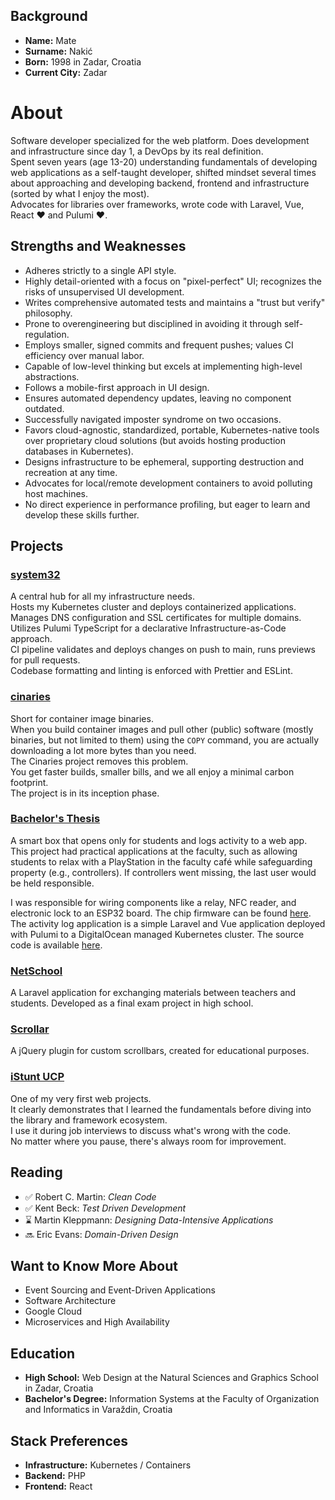 ## Background
- **Name:** Mate
- **Surname:** Nakić
- **Born:** 1998 in Zadar, Croatia
- **Current City:** Zadar

# About
Software developer specialized for the web platform. Does development and infrastructure since day 1, a DevOps by its real definition.  
Spent seven years (age 13-20) understanding fundamentals of developing web applications as a self-taught developer,
shifted mindset several times about approaching and developing backend, frontend and infrastructure (sorted by what I enjoy the most).  
Advocates for libraries over frameworks, wrote code with Laravel, Vue, React ❤️ and Pulumi ❤️.

## Strengths and Weaknesses
- Adheres strictly to a single API style.
- Highly detail-oriented with a focus on "pixel-perfect" UI; recognizes the risks of unsupervised UI development.
- Writes comprehensive automated tests and maintains a "trust but verify" philosophy.
- Prone to overengineering but disciplined in avoiding it through self-regulation.
- Employs smaller, signed commits and frequent pushes; values CI efficiency over manual labor.
- Capable of low-level thinking but excels at implementing high-level abstractions.
- Follows a mobile-first approach in UI design.
- Ensures automated dependency updates, leaving no component outdated.
- Successfully navigated imposter syndrome on two occasions.
- Favors cloud-agnostic, standardized, portable, Kubernetes-native tools over proprietary cloud solutions (but avoids hosting production databases in Kubernetes).
- Designs infrastructure to be ephemeral, supporting destruction and recreation at any time.
- Advocates for local/remote development containers to avoid polluting host machines.
- No direct experience in performance profiling, but eager to learn and develop these skills further.

## Projects

### [system32](https://github.com/covik/system32)
A central hub for all my infrastructure needs.  
Hosts my Kubernetes cluster and deploys containerized applications.  
Manages DNS configuration and SSL certificates for multiple domains.  
Utilizes Pulumi TypeScript for a declarative Infrastructure-as-Code approach.  
CI pipeline validates and deploys changes on push to main, runs previews for pull requests.  
Codebase formatting and linting is enforced with Prettier and ESLint.

### [cinaries](https://github.com/covik/cinaries)
Short for container image binaries.  
When you build container images and pull other (public) software (mostly binaries, but not limited to them) using the `COPY` command,
you are actually downloading a lot more bytes than you need.  
The Cinaries project removes this problem.  
You get faster builds, smaller bills, and we all enjoy a minimal carbon footprint.  
The project is in its inception phase.

### [Bachelor's Thesis](https://github.com/covik/bachelors-thesis-document)
A smart box that opens only for students and logs activity to a web app. This project had practical applications at the faculty, such as allowing students to relax with a PlayStation in the faculty café while safeguarding property (e.g., controllers). If controllers went missing, the last user would be held responsible.

I was responsible for wiring components like a relay, NFC reader, and electronic lock to an ESP32 board. The chip firmware can be found [here](https://github.com/covik/bachelors-thesis-firmware). The activity log application is a simple Laravel and Vue application deployed with Pulumi to a DigitalOcean managed Kubernetes cluster. The source code is available [here](https://github.com/covik/bachelors-thesis-web).

### [NetSchool](https://github.com/covik/netschool)
A Laravel application for exchanging materials between teachers and students. Developed as a final exam project in high school.

### [Scrollar](https://github.com/covik/scrollar)
A jQuery plugin for custom scrollbars, created for educational purposes.

### [iStunt UCP](https://www.youtube.com/watch?v=AwNK_paHqwU)
One of my very first web projects.  
It clearly demonstrates that I learned the fundamentals before diving into the library and framework ecosystem.  
I use it during job interviews to discuss what's wrong with the code.  
No matter where you pause, there's always room for improvement.

## Reading
- ✅ Robert C. Martin: *Clean Code*
- ✅ Kent Beck: *Test Driven Development*
- ⌛ Martin Kleppmann: *Designing Data-Intensive Applications*
- 🔜 Eric Evans: *Domain-Driven Design*

## Want to Know More About
- Event Sourcing and Event-Driven Applications
- Software Architecture
- Google Cloud
- Microservices and High Availability

## Education
- **High School:** Web Design at the Natural Sciences and Graphics School in Zadar, Croatia
- **Bachelor's Degree:** Information Systems at the Faculty of Organization and Informatics in Varaždin, Croatia

## Stack Preferences
- **Infrastructure:** Kubernetes / Containers
- **Backend:** PHP
- **Frontend:** React
